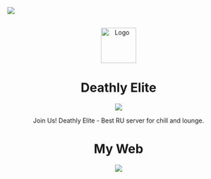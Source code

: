 [![](https://media.discordapp.net/attachments/664803422356111372/941810730439688222/593F8913-A895-47F7-AAD5-6D0994FB9E71.png)](https://discord.gg/7GEXWtTaqq)

<br />
<div align="center">
    <img src="images/logo.png" alt="Logo" width="80" height="80">
  </a>

# Deathly Elite
[![](https://img.shields.io/discord/664609892400758784?color=red&label=Deathly%20Elite)](https://discord.gg/7GEXWtTaqq)

Join Us! Deathly Elite - Best RU server for chill and lounge.

# My Web
[![](https://img.shields.io/website?up_color=blue&up_message=Click&url=https%3A%2F%2Ficvrsedx.ml)](https://icvrsedx.ml)

